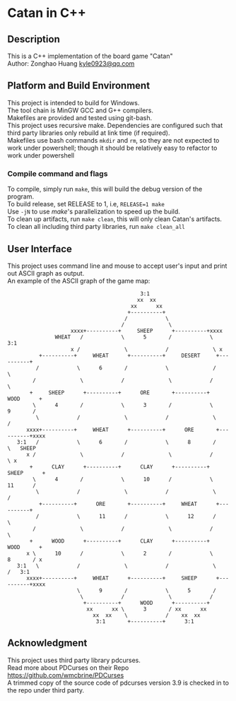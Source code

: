 # Catan in C++
## Description
This is a C++ implementation of the board game "Catan"  
Author: Zonghao Huang <kyle0923@qq.com>  

## Platform and Build Environment
This project is intended to build for Windows.  
The tool chain is MinGW GCC and G++ compilers.  
Makefiles are provided and tested using git-bash.  
This project uses recursive make. Dependencies are configured such that third party libraries only rebuild at link time (if required).  
Makefiles use bash commands `mkdir` and `rm`, so they are not expected to work under powershell; though it should be relatively easy to refactor to work under powershell  
### Compile command and flags
To compile, simply run `make`, this will build the debug version of the program.  
To build release, set RELEASE to 1, i.e, `RELEASE=1 make`  
Use `-jN` to use *make*'s parallelization to speed up the build.  
To clean up artifacts, run `make clean`, this will only clean Catan's artifacts.  
To clean all including third party libraries, run `make clean_all`

## User Interface
This project uses command line and mouse to accept user's input and print out ASCII graph as output.  
An example of the ASCII graph of the game map:
```
                                          3:1                                           
                                         xx  xx                                         
                                       xx      xx                                       
                                      +----------+                                      
                                     /            \                                     
                                    /              \                                    
                    xxxx+----------+     SHEEP      +----------+xxxx                    
               WHEAT   /            \      5       /            \   3:1                 
                    x /              \            /              \ x                    
          +----------+     WHEAT      +----------+     DESERT     +----------+          
         /            \      6       /            \              /            \         
        /              \            /              \            /              \        
       +     SHEEP      +----------+      ORE       +----------+      WOOD      +       
        \      4       /            \      3       /            \      9       /        
         \            /              \            /              \            /         
      xxxx+----------+     WHEAT      +----------+      ORE       +----------+xxxx      
   3:1   /            \      6       /            \      8       /            \   SHEEP 
      x /              \            /              \            /              \ x      
       +      CLAY      +----------+      CLAY      +----------+     SHEEP      +       
        \      4       /            \      10      /            \      11      /        
         \            /              \            /              \            /         
          +----------+      ORE       +----------+     WHEAT      +----------+          
         /            \      11      /            \      12      /            \         
        /              \            /              \            /              \        
       +      WOOD      +----------+      CLAY      +----------+      WOOD      +       
      x \      10      /            \      2       /            \      8       / x      
   3:1   \            /              \            /              \            /   3:1   
      xxxx+----------+     WHEAT      +----------+     SHEEP      +----------+xxxx      
                      \      9       /            \      5       /                      
                       \            /              \            /                       
                        +----------+      WOOD      +----------+                        
                         xx      xx \      3       / xx      xx                         
                           xx  xx    \            /    xx  xx                           
                            3:1       +----------+      3:1                             
```

## Acknowledgment
This project uses third party library pdcurses.  
Read more about PDCurses on their Repo https://github.com/wmcbrine/PDCurses  
A trimmed copy of the source code of pdcurses version 3.9 is checked in to the repo under third party.
